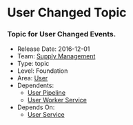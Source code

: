 # User Changed Topic
### Topic for User Changed Events.
* Release Date: 2016-12-01
* Team: [Supply Management](../teams/supply.md)
* Type: topic
* Level: Foundation
* Area: [User](../areas/user.png)
* Dependents:
  * [User Pipeline](user-pipeline.md)
  * [User Worker Service](user-worker.md)
* Depends On:
  * [User Service](user-service.md)
